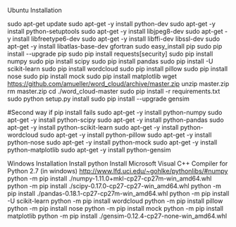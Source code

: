 Ubuntu Installation

sudo apt-get update
sudo apt-get -y install python-dev
sudo apt-get -y install python-setuptools
sudo apt-get -y install libjpeg8-dev
sudo apt-get -y install libfreetype6-dev
sudo apt-get -y install libffi-dev libssl-dev
sudo apt-get -y install libatlas-base-dev gfortran
sudo easy_install pip
sudo pip install --upgrade pip
sudo pip install requests[security]
sudo pip install numpy
sudo pip install scipy
sudo pip install pandas
sudo pip install -U scikit-learn
sudo pip install wordcloud
sudo pip install pillow
sudo pip install nose
sudo pip install mock
sudo pip install matplotlib
wget https://github.com/amueller/word_cloud/archive/master.zip
unzip master.zip
rm master.zip
cd ./word_cloud-master
sudo pip install -r requirements.txt
sudo python setup.py install
sudo pip install --upgrade gensim

#Second way if pip install fails
sudo apt-get -y install python-numpy
sudo apt-get -y install python-scipy
sudo apt-get -y install python-pandas
sudo apt-get -y install python-scikit-learn
sudo apt-get -y install python-wordcloud
sudo apt-get -y install python-pillow
sudo apt-get -y install python-nose
sudo apt-get -y install python-mock
sudo apt-get -y install python-matplotlib
sudo apt-get -y install python-gensim

Windows Installation
Install python
Install Microsoft Visual C++ Compiler for Python 2.7 (in windows)
http://www.lfd.uci.edu/~gohlke/pythonlibs/#numpy
python -m pip install ./numpy-1.11.0+mkl-cp27-cp27m-win_amd64.whl
python -m pip install ./scipy-0.17.0-cp27-cp27-win_amd64.whl
python -m pip install ./pandas-0.18.1-cp27-cp27m-win_amd64.whl
python -m pip install -U scikit-learn
python -m pip install wordcloud
python -m pip install pillow
python -m pip install nose
python -m pip install mock
python -m pip install matplotlib
python -m pip install ./gensim-0.12.4-cp27-none-win_amd64.whl